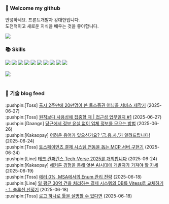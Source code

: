 ### 👋 Welcome my github

안녕하세요. 프론트개발자 강대한입니다.
<br>
도전적이고 새로운 지식을 배우는 것을 좋아합니다.

<!--
![header](https://capsule-render.vercel.app/api?type=Waving&color=auto&height=300&section=header&text=Welcome&fontAlignY=40&desc=KangDaeHan%20github%20&descSize=20&descAlignY=55&animation=fadeIn&fontSize=90)

**KangDaeHan/KangDaeHan** is a ✨ _special_ ✨ repository because its `README.md` (this file) appears on your GitHub profile.

Here are some ideas to get you started:

- 🔭 I’m currently working on ...
- 🌱 I’m currently learning ...
- 👯 I’m looking to collaborate on ...
- 🤔 I’m looking for help with ...
- 💬 Ask me about ...
- 📫 How to reach me: ...
- 😄 Pronouns: ...
- ⚡ Fun fact: ...
-->

<a href="https://twinfamily.github.io" target="_blank"><img src="https://img.shields.io/badge/Blog-121D33?style=flat-square&logo=blogger&logoColor=ffffff"/></a>

### :books: Skills
<a href="#" target="_blank"><img src="https://img.shields.io/badge/React-61DAFB?style=flat-square&logo=react&logoColor=ffffff"/></a>
<a href="#" target="_blank"><img src="https://img.shields.io/badge/Html5-E34F26?style=flat-square&logo=html5&logoColor=ffffff"/></a>
<a href="#" target="_blank"><img src="https://img.shields.io/badge/Javascript-F7DF1E?style=flat-square&logo=javascript&logoColor=ffffff"/></a>
<a href="#" target="_blank"><img src="https://img.shields.io/badge/Cssmodules-000000?style=flat-square&logo=cssmodules&logoColor=ffffff"/></a>
<a href="#" target="_blank"><img src="https://img.shields.io/badge/Node.js-339933?style=flat-square&logo=nodedotjs&logoColor=ffffff"/></a>
<a href="#" target="_blank"><img src="https://img.shields.io/badge/Typescript-3178C6?style=flat-square&logo=typescript&logoColor=ffffff"/></a>
<a href="#" target="_blank"><img src="https://img.shields.io/badge/Git-F05032?style=flat-square&logo=git&logoColor=ffffff"/></a>
<a href="#" target="_blank"><img src="https://img.shields.io/badge/Gitlab-FC6D26?style=flat-square&logo=gitlab&logoColor=ffffff"/></a>
<a href="#" target="_blank"><img src="https://img.shields.io/badge/Webpack-8DD6F9?style=flat-square&logo=webpack&logoColor=ffffff"/></a>
<a href="#" target="_blank"><img src="https://img.shields.io/badge/Vite-646CFF?style=flat-square&logo=vite&logoColor=ffffff"/></a>
<br><br>
<img src="https://github-readme-stats.vercel.app/api/top-langs/?username=KangDaeHan&layout=compact">
<br><br>
### :round_pushpin: 기술 blog feed
<!-- BLOG-POST-LIST:START --><div>:pushpin:[Toss] <a target="_blank" href="https://toss.tech/article/toss-securities-earnings-call">출시 2주만에 20만명이 쓴 토스증권 어닝콜 서비스 제작기</a> (2025-06-27)</div><div>:pushpin:[Toss] <a target="_blank" href="https://toss.tech/article/voiceover_usability">원칙보다 사용성에 집중할 때 | 접근성 업무일지 #1</a> (2025-06-27)</div><div>:pushpin:[Daangn] <a target="_blank" href="https://medium.com/daangn/%EB%8B%B9%EA%B7%BC%EC%97%90%EC%84%9C-%EC%A0%95%EB%B3%B4-%EC%9C%A0%EC%8B%A4-%EC%97%86%EC%9D%B4-%EC%97%85%EC%B2%B4-%EC%A0%95%EB%B3%B4%EB%A5%BC-%EB%AA%A8%EC%9C%BC%EB%8A%94-%EB%B0%A9%EB%B2%95-ad69c1eb05e2?source=rss----4505f82a2dbd---4">당근에서 정보 유실 없이 업체 정보를 모으는 방법</a> (2025-06-26)</div><div>:pushpin:[Kakaopay] <a target="_blank" href="https://tech.kakaopay.com/post/kakaopay-hackathon-ai-finance-glossary/">어려운 용어가 있으신가요? ‘금.용.사.’가 알려드립니다!</a> (2025-06-24)</div><div>:pushpin:[Toss] <a target="_blank" href="https://toss.tech/article/tosspayments-mcp">토스페이먼츠 결제 시스템 연동을 돕는 MCP 서버 구현기</a> (2025-06-24)</div><div>:pushpin:[Line] <a target="_blank" href="https://techblog.lycorp.co.jp/ko/intruoduction-to-tech-verse-2025">테크 컨퍼런스 Tech-Verse 2025를 개최합니다</a> (2025-06-24)</div><div>:pushpin:[Kakaopay] <a target="_blank" href="https://tech.kakaopay.com/post/kakaopay-hackathon-aiva/">해커톤 경험을 통해 엿본 AI시대에 개발자가 가져야 할 자세</a> (2025-06-19)</div><div>:pushpin:[Toss] <a target="_blank" href="https://toss.tech/article/msa-enum">에러 0%, MSA에서의 Enum 관리 전략</a> (2025-06-18)</div><div>:pushpin:[Line] <a target="_blank" href="https://techblog.lycorp.co.jp/ko/migrate-payment-system-db-to-vitess-1">일 평균 30억 건을 처리하는 결제 시스템의 DB를 Vitess로 교체하기 - 1. 솔루션 선정기</a> (2025-06-18)</div><div>:pushpin:[Toss] <a target="_blank" href="https://toss.tech/article/deus">로고 하나로 툴을 설명할 수 있다면</a> (2025-06-18)</div><!-- BLOG-POST-LIST:END -->

<!-- ![Anurag's GitHub stats](https://github-readme-stats.vercel.app/api?username=KangDaeHan&show_icons=true&theme=radical) -->
